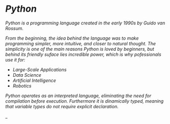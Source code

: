 # _Python_

_Python is a programming language created in the early 1990s by *Guido van Rossum*._

_From the beginning, the idea behind the  language was to make programming simpler, more intuitive, and closer to natural thought._
_The simplicity is one of the main reasons Python is loved by beginners, but behind its friendly suface lies incredible power, which is why pofessionals use it for:_

- _*Large-Scale Applications*_
- _*Data Science*_
- _*Artificial Intelligence*_
- _*Robotics*_

_Python operates as an *interpreted language*, eliminating the need for compilation before execution._
_Furthermore it is *dinamically typed*, meaning that variable types do not require explicit declaration._

_